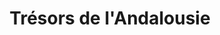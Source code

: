 ---
title: "Trésors de l'Andalousie"
description: "Explorez l'héritage d'Al-Andalus. Un circuit culturel à travers Séville, Cordoue et Grenade pour découvrir des joyaux architecturaux."
image: "https://images.pexels.com/photos/204272/pexels-photo-204272.jpeg"
price: "€980"
duration: "7 jours"
features:
  - "Circuit en autocar de luxe"
  - "Visite de l'Alhambra"
  - "Guide spécialisé en histoire"
  - "Hôtels de charme"
  - "Gastronomie andalouse"
  - "Entrées aux monuments incluses"
type: 'voyage'
pdfUrl: "/pdfs/andalousie.pdf"
--- 